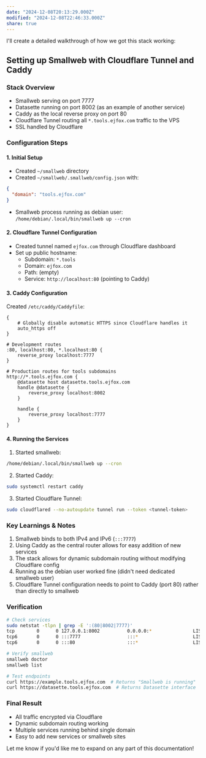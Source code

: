 ```yaml
---
date: "2024-12-08T20:13:29.000Z"
modified: "2024-12-08T22:46:33.000Z"
share: true
---
```

I'll create a detailed walkthrough of how we got this stack working:

## Setting up Smallweb with Cloudflare Tunnel and Caddy

### Stack Overview
- Smallweb serving on port 7777
- Datasette running on port 8002 (as an example of another service)
- Caddy as the local reverse proxy on port 80
- Cloudflare Tunnel routing all `*.tools.ejfox.com` traffic to the VPS
- SSL handled by Cloudflare

### Configuration Steps

#### 1. Initial Setup
- Created `~/smallweb` directory
- Created `~/smallweb/.smallweb/config.json` with:
```json
{
  "domain": "tools.ejfox.com"
}
```
- Smallweb process running as debian user: `/home/debian/.local/bin/smallweb up --cron`

#### 2. Cloudflare Tunnel Configuration
- Created tunnel named `ejfox.com` through Cloudflare dashboard
- Set up public hostname:
  - Subdomain: `*.tools`
  - Domain: `ejfox.com`
  - Path: (empty)
  - Service: `http://localhost:80` (pointing to Caddy)

#### 3. Caddy Configuration

Created `/etc/caddy/Caddyfile`:

```
{
    # Globally disable automatic HTTPS since Cloudflare handles it
    auto_https off
}

# Development routes
:80, localhost:80, *.localhost:80 {
    reverse_proxy localhost:7777
}

# Production routes for tools subdomains
http://*.tools.ejfox.com {
    @datasette host datasette.tools.ejfox.com
    handle @datasette {
        reverse_proxy localhost:8002
    }

    handle {
        reverse_proxy localhost:7777
    }
}
```

#### 4. Running the Services
1. Started smallweb:
```bash
/home/debian/.local/bin/smallweb up --cron
```

2. Started Caddy:
```bash
sudo systemctl restart caddy
```

3. Started Cloudflare Tunnel:
```bash
sudo cloudflared --no-autoupdate tunnel run --token <tunnel-token>
```

### Key Learnings & Notes
1. Smallweb binds to both IPv4 and IPv6 (`:::7777`)
2. Using Caddy as the central router allows for easy addition of new services
3. The stack allows for dynamic subdomain routing without modifying Cloudflare config
4. Running as the debian user worked fine (didn't need dedicated smallweb user)
5. Cloudflare Tunnel configuration needs to point to Caddy (port 80) rather than directly to smallweb

### Verification
```bash
# Check services
sudo netstat -tlpn | grep -E ':(80|8002|7777)'
tcp        0      0 127.0.0.1:8002          0.0.0.0:*               LISTEN      11484/python3
tcp6       0      0 :::7777                 :::*                    LISTEN      9009/smallweb
tcp6       0      0 :::80                   :::*                    LISTEN      12890/caddy

# Verify smallweb
smallweb doctor
smallweb list

# Test endpoints
curl https://example.tools.ejfox.com  # Returns "Smallweb is running"
curl https://datasette.tools.ejfox.com  # Returns Datasette interface
```

### Final Result
- All traffic encrypted via Cloudflare
- Dynamic subdomain routing working
- Multiple services running behind single domain
- Easy to add new services or smallweb sites

Let me know if you'd like me to expand on any part of this documentation!